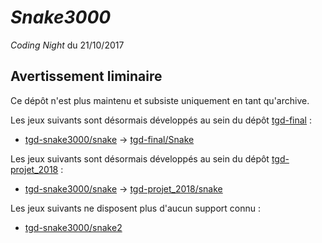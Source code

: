 # *Snake3000*

*Coding Night* du 21/10/2017

## Avertissement liminaire

Ce dépôt n'est plus maintenu et subsiste uniquement en tant qu'archive.

Les jeux suivants sont désormais développés au sein du dépôt [tgd-final](https://github.com/TeleGD/tgd-final) :

* [tgd-snake3000/snake](https://github.com/TeleGD/tgd-snake3000/tree/master/src/snake) -> [tgd-final/Snake](https://github.com/TeleGD/tgd-final/tree/master/src/games/Snake)

Les jeux suivants sont désormais développés au sein du dépôt [tgd-projet_2018](https://github.com/TeleGD/tgd-projet_2018) :

* [tgd-snake3000/snake](https://github.com/TeleGD/tgd-snake3000/tree/master/src/snake) -> [tgd-projet_2018/snake](https://github.com/TeleGD/tgd-projet_2018/tree/master/src/games/snake)

Les jeux suivants ne disposent plus d'aucun support connu :

* [tgd-snake3000/snake2](https://github.com/TeleGD/tgd-snake3000/tree/master/src/snake2)
